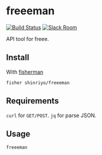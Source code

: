 # freeeman

[![Build Status][travis-badge]][travis-link]
[![Slack Room][slack-badge]][slack-link]

API tool for freee.

## Install

With [fisherman]

```
fisher shinriyo/freeeman
```

## Requirements

`curl` for `GET/POST`.
`jq` for parse JSON.

## Usage

```fish
freeeman
```

[travis-link]: https://travis-ci.org/shinriyo/freeeman
[travis-badge]: https://img.shields.io/travis/shinriyo/freeeman.svg
[slack-link]: https://fisherman-wharf.herokuapp.com
[slack-badge]: https://fisherman-wharf.herokuapp.com/badge.svg
[fisherman]: https://github.com/fisherman/fisherman
